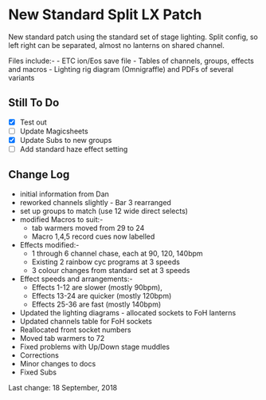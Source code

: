 # New Standard Split LX Patch

New standard patch using the standard set of stage lighting.  Split config, so left right can be separated, almost no lanterns on shared channel.

Files include:-
    - ETC ion/Eos save file
    - Tables of channels, groups, effects and macros
    - Lighting rig diagram (Omnigraffle) and PDFs of several variants

## Still To Do

- [X] Test out
- [ ] Update Magicsheets
- [X] Update Subs to new groups
- [ ] Add standard haze effect setting

## Change Log

- initial information from Dan
- reworked channels slightly - Bar 3 rearranged
- set up groups to match (use 12 wide direct selects)
- modified Macros to suit:-
    - tab warmers moved from 29 to 24
    - Macro 1,4,5 record cues now labelled
- Effects modified:-
    - 1 through 6 channel chase, each at 90, 120, 140bpm
    - Existing 2 rainbow cyc programs at 3 speeds
    - 3 colour changes from standard set at 3 speeds
- Effect speeds and arrangements:-
    - Effects 1-12 are slower (mostly 90bpm),
    - Effects 13-24 are quicker (mostly 120bpm)
    - Effects 25-36 are fast (mostly 140bpm)
- Updated the lighting diagrams - allocated sockets to FoH lanterns
- Updated channels table for FoH sockets
- Reallocated front socket numbers
- Moved tab warmers to 72
- Fixed problems with Up/Down stage muddles
- Corrections
- Minor changes to docs
- Fixed Subs

Last change: 18 September, 2018
